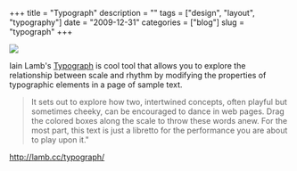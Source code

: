 +++
title = "Typograph"
description = ""
tags = ["design", "layout", "typography"]
date = "2009-12-31"
categories = ["blog"]
slug = "typograph"
+++



  <div class="notebook-screenshot"><a href="http://lamb.cc/typograph/"><img src="//media.konigi.com/bluga/wt4b3cb98295a13_large.jpg"/></a></div><p>Iain Lamb's <a href="http://lamb.cc/typograph/">Typograph</a> is cool tool that allows you to explore the relationship between scale and rhythm by modifying the properties of typographic elements in a page of sample text.</p>

<p><blockquote>It sets out to explore how two, intertwined concepts, often playful but sometimes cheeky, can be encouraged to dance in web pages. Drag the colored boxes along the scale to throw these words anew. For the most part, this text is just a libretto for the performance you are about to play upon it.&quot;</blockquote></p>

    
  <a href="http://lamb.cc/typograph/">http://lamb.cc/typograph/</a>
